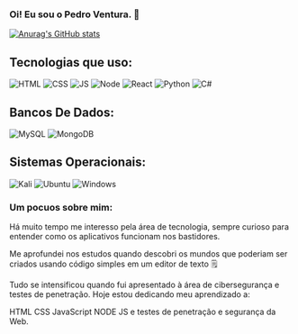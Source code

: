 ### Oi! Eu sou o Pedro Ventura. 👋

[![Anurag's GitHub stats](https://github-readme-stats.vercel.app/api?username=JotaPe-Ventura&theme=dracula)](https://github.com/JotaPe-Ventura/)

## Tecnologias que uso:

![HTML](https://img.shields.io/badge/HTML5-E34F26?style=for-the-badge&logo=html5&logoColor=white)
![CSS](https://img.shields.io/badge/CSS3-1572B6?style=for-the-badge&logo=css3&logoColor=whitee)
![JS](https://img.shields.io/badge/JavaScript-F7DF1E?style=for-the-badge&logo=javascript&logoColor=black)
![Node](https://img.shields.io/badge/Node.js-43853D?style=for-the-badge&logo=node.js&logoColor=white)
![React](https://img.shields.io/badge/React-20232A?style=for-the-badge&logo=react&logoColor=61DAFB)
![Python](https://img.shields.io/badge/Python-14354C?style=for-the-badge&logo=python&logoColor=white)
![C#](https://img.shields.io/badge/C%23-239120?style=for-the-badge&logo=c-sharp&logoColor=white)

## Bancos De Dados:
![MySQL](https://img.shields.io/badge/MySQL-00000F?style=for-the-badge&logo=mysql&logoColor=white)
![MongoDB](https://img.shields.io/badge/MongoDB-4EA94B?style=for-the-badge&logo=mongodb&logoColor=white)

## Sistemas Operacionais:
![Kali](https://img.shields.io/badge/Kali_Linux-557C94?style=for-the-badge&logo=kali-linux&logoColor=white)
![Ubuntu](https://img.shields.io/badge/Ubuntu-E95420?style=for-the-badge&logo=ubuntu&logoColor=white)
![Windows](https://img.shields.io/badge/Windows-0078D6?style=for-the-badge&logo=windows&logoColor=white)

### Um pocuos sobre  mim: 
Há muito tempo me interesso pela área de tecnologia, sempre curioso para entender como os aplicativos funcionam nos bastidores.

Me aprofundei nos estudos quando descobri os mundos que poderiam ser criados usando código simples em um editor de texto 🗒️

Tudo se intensificou quando fui apresentado à área de cibersegurança e testes de penetração. Hoje estou dedicando meu aprendizado a:

HTML CSS JavaScript NODE JS e testes de penetração e segurança da Web.
